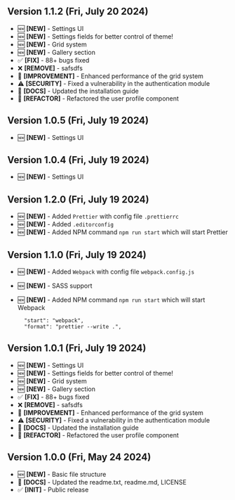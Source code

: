 ## Version 1.1.2 (Fri, July 20 2024)

- 🆕 **[NEW]** - Settings UI
- 🆕 **[NEW]** - Settings fields for better control of theme!
- 🆕 **[NEW]** - Grid system
- 🆕 **[NEW]** - Gallery section
- ✅ **[FIX]** - 88+ bugs fixed
- ❌ **[REMOVE]** - safsdfs
- 🚀 **[IMPROVEMENT]** - Enhanced performance of the grid system
- ⚠️ **[SECURITY]** - Fixed a vulnerability in the authentication module
- 📜 **[DOCS]** - Updated the installation guide
- 🔄 **[REFACTOR]** - Refactored the user profile component

## Version 1.0.5 (Fri, July 19 2024)

- 🆕 **[NEW]** - Settings UI

## Version 1.0.4 (Fri, July 19 2024)

- 🆕 **[NEW]** - Settings UI

## Version 1.2.0 (Fri, July 19 2024)

- 🆕 **[NEW]** - Added `Prettier` with config file `.prettierrc`
- 🆕 **[NEW]** - Added `.editorconfig`
- 🆕 **[NEW]** - Added NPM command `npm run start` which will start Prettier

## Version 1.1.0 (Fri, July 19 2024)

- 🆕 **[NEW]** - Added `Webpack` with config file `webpack.config.js`
- 🆕 **[NEW]** - SASS support
- 🆕 **[NEW]** - Added NPM command `npm run start` which will start Webpack

        "start": "webpack",
        "format": "prettier --write .",

## Version 1.0.1 (Fri, July 19 2024)

- 🆕 **[NEW]** - Settings UI
- 🆕 **[NEW]** - Settings fields for better control of theme!
- 🆕 **[NEW]** - Grid system
- 🆕 **[NEW]** - Gallery section
- ✅ **[FIX]** - 88+ bugs fixed
- ❌ **[REMOVE]** - safsdfs
- 🚀 **[IMPROVEMENT]** - Enhanced performance of the grid system
- ⚠️ **[SECURITY]** - Fixed a vulnerability in the authentication module
- 📜 **[DOCS]** - Updated the installation guide
- 🔄 **[REFACTOR]** - Refactored the user profile component

## Version 1.0.0 (Fri, May 24 2024)

- 🆕 **[NEW]** - Basic file structure
- 📜 **[DOCS]** - Updated the readme.txt, readme.md, LICENSE
- ✅ **[INIT]** - Public release
